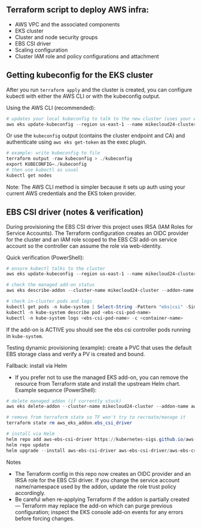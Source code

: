 ## Terraform script to deploy AWS infra:

- AWS VPC and the associated components
- EKS cluster
- Cluster and node security groups
- EBS CSI driver
- Scaling configuration
- Cluster IAM role and policy configurations and attachment

 
## Getting kubeconfig for the EKS cluster

After you run `terraform apply` and the cluster is created, you can configure kubectl with either the AWS CLI or with the kubeconfig output.

Using the AWS CLI (recommended):

```powershell
# updates your local kubeconfig to talk to the new cluster (uses your AWS credentials)
aws eks update-kubeconfig --region us-east-1 --name mikecloud24-cluster
```

Or use the `kubeconfig` output (contains the cluster endpoint and CA) and authenticate using `aws eks get-token` as the exec plugin.

```powershell
# example: write kubeconfig to file
terraform output -raw kubeconfig > ./kubeconfig
export KUBECONFIG=./kubeconfig
# then use kubectl as usual
kubectl get nodes
```

Note: The AWS CLI method is simpler because it sets up auth using your current AWS credentials and the EKS token provider.

## EBS CSI driver (notes & verification)

During provisioning the EBS CSI driver this project uses IRSA (IAM Roles for Service Accounts).
The Terraform configuration creates an OIDC provider for the cluster and an IAM role scoped to the
EBS CSI add-on service account so the controller can assume the role via web-identity.

Quick verification (PowerShell):

```powershell
# ensure kubectl talks to the cluster
aws eks update-kubeconfig --region us-east-1 --name mikecloud24-cluster

# check the managed add-on status
aws eks describe-addon --cluster-name mikecloud24-cluster --addon-name aws-ebs-csi-driver --region us-east-1 --output json

# check in-cluster pods and logs
kubectl get pods -n kube-system | Select-String -Pattern "ebs|csi" -SimpleMatch
kubectl -n kube-system describe pod <ebs-csi-pod-name>
kubectl -n kube-system logs <ebs-csi-pod-name> -c <container-name>
```

If the add-on is ACTIVE you should see the ebs csi controller pods running in `kube-system`.

Testing dynamic provisioning (example): create a PVC that uses the default EBS storage class and verify a PV is created and bound.

Fallback: install via Helm
- If you prefer not to use the managed EKS add-on, you can remove the resource from Terraform state and install the
	upstream Helm chart. Example sequence (PowerShell):

```powershell
# delete managed addon (if currently stuck)
aws eks delete-addon --cluster-name mikecloud24-cluster --addon-name aws-ebs-csi-driver --region us-east-1

# remove from terraform state so TF won't try to recreate/manage it
terraform state rm aws_eks_addon.ebs_csi_driver

# install via Helm
helm repo add aws-ebs-csi-driver https://kubernetes-sigs.github.io/aws-ebs-csi-driver
helm repo update
helm upgrade --install aws-ebs-csi-driver aws-ebs-csi-driver/aws-ebs-csi-driver --namespace kube-system --create-namespace
```

Notes
- The Terraform config in this repo now creates an OIDC provider and an IRSA role for the EBS CSI driver. If you
	change the service account name/namespace used by the addon, update the role trust policy accordingly.
- Be careful when re-applying Terraform if the addon is partially created — Terraform may replace the add-on which
	can purge previous configuration; inspect the EKS console add-on events for any errors before forcing changes.